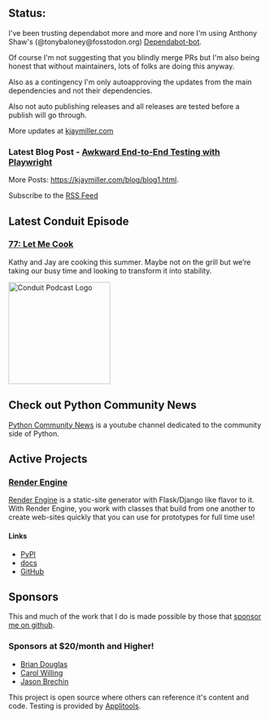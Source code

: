 ## Status:
<p>I've been trusting dependabot more and more and nore I'm using Anthony Shaw's (@tonybaloney@fosstodon.org) <a href="https://github.com/tonybaloney/dependabot-bot">Dependabot-bot</a>.</p>

<p>Of course I'm not suggesting that you blindly merge PRs but I'm also being honest that without maintainers, lots of folks are doing this anyway.</p>

<p>Also as a contingency I'm only autoapproving the updates from the main dependencies and not their dependencies.</p>

<p>Also not auto publishing releases and all releases are tested before a publish will go through.</p>

More updates at [kjaymiller.com](https://kjaymiller.com/microblog/microblog)

### Latest Blog Post - [Awkward End-to-End Testing with Playwright](https://kjaymiller.com/blog/awkward-end-to-end-testing-with-playwright.html)

More Posts: <https://kjaymiller.com/blog/blog1.html>.

Subscribe to the [RSS Feed](https://kjaymiller.com/allposts.rss)


## Latest Conduit Episode
### [77: Let Me Cook](http://relay.fm/conduit/77)
Kathy and Jay are cooking this summer. Maybe not on the grill but we’re taking our busy time and looking to transform it into stability.

<img src="https://kjaymiller.s3-us-west-2.amazonaws.com/images/conduit_artwork.png" height="200" width="200" alt="Conduit Podcast Logo"/>

## Check out Python Community News
[Python Community News](https://youtube.com/@pycommunitynews) is a youtube channel dedicated to the community side of Python.

## Active Projects

### [Render Engine]
[Render Engine] is a static-site generator with Flask/Django like flavor to it.
With Render Engine, you work with classes that build from one another to create
web-sites quickly that you can use for prototypes for full time use!

#### Links
- [PyPI](https://pypi.org/project/render-engine)
- [docs](https://render-engine.readthedocs.io)
- [GitHub](https://github.com/kjaymiller/render_engine)

## Sponsors
This and much of the work that I do is made possible by those that [sponsor me
on github](https://github.com/sponsors/kjaymiller).

### Sponsors at $20/month and Higher!
- [Brian Douglas](https://github.com/bdougie)
- [Carol Willing](https://github.com/willingc)
- [Jason Brechin](https://github.com/brechin)


This project is open source where others can reference it's content and code. Testing is provided by [Applitools](https://www.applitools.com/).


[Render Engine]: https://render-engine.readthedocs.io